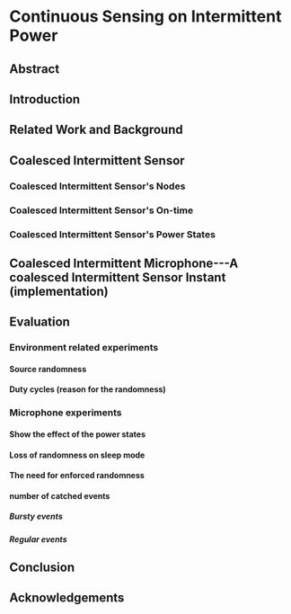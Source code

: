 # Continuous Sensing on Intermittent Power
## Abstract
## Introduction

## Related Work and Background

## Coalesced Intermittent Sensor
### Coalesced Intermittent Sensor's Nodes
### Coalesced Intermittent Sensor's On-time
### Coalesced Intermittent Sensor's Power States

## Coalesced Intermittent Microphone---A coalesced Intermittent Sensor Instant (implementation)


## Evaluation 
### Environment related experiments 
#### Source randomness 
#### Duty cycles (reason for the randomness)

### Microphone experiments
#### Show the effect of the power states 
#### Loss of randomness on sleep mode
#### The need for enforced randomness 
#### number of catched events
##### Bursty events
##### Regular events

## Conclusion 

## Acknowledgements 

